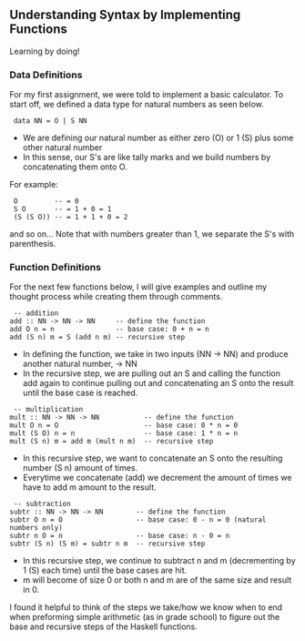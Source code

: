 ## **Understanding Syntax by Implementing Functions**
Learning by doing!

### **Data Definitions**

For my first assignment, we were told to implement a basic calculator. To start off, we defined a data type for natural numbers as seen below. 

<pre><code> data NN = O | S NN 
</code></pre> 
* We are defining our natural number as either zero (O) or 1 (S) plus some other natural number 
* In this sense, our S's are like tally marks and we build numbers by concatenating them onto O. 

For example:
<pre><code> O         -- = 0
 S O       -- = 1 + 0 = 1
 (S (S O)) -- = 1 + 1 + 0 = 2
</code></pre>

and so on... Note that with numbers greater than 1, we separate the S's with parenthesis. 

### **Function Definitions**
For the next few functions below, I will give examples and outline my thought process while creating them through comments. 

<pre><code> -- addition
add :: NN -> NN -> NN     -- define the function 
add O n = n               -- base case: 0 + n = n
add (S n) m = S (add n m) -- recursive step</code></pre>

* In defining the function, we take in two inputs (NN -> NN) and produce another natural number, -> NN
* In the recursive step, we are pulling out an S and calling the function add again to continue pulling out and concatenating an S onto the result until the base case is reached. 

<pre><code> -- multiplication
mult :: NN -> NN -> NN           -- define the function
mult O n = O                     -- base case: 0 * n = 0
mult (S O) n = n                 -- base case: 1 * n = n
mult (S n) m = add m (mult n m)  -- recursive step </code></pre>
* In this recursive step, we want to concatenate an S onto the resulting number (S n) amount of times. 
* Everytime we concatenate (add) we decrement the amount of times we have to add m amount to the result. 

<pre><code> -- subtraction 
subtr :: NN -> NN -> NN        -- define the function
subtr O n = O                  -- base case: 0 - n = 0 (natural numbers only)
subtr n O = n                  -- base case: n - 0 = n
subtr (S n) (S m) = subtr n m  -- recursive step </code></pre>
* In this recursive step, we continue to subtract n and m (decrementing by 1 (S) each time) until the base cases are hit. 
* m will become of size 0 or both n and m are of the same size and result in 0. 


 I found it helpful to think of the steps we take/how we know when to end when preforming simple arithmetic (as in grade school) to figure out the base and recursive steps of the Haskell functions. 



